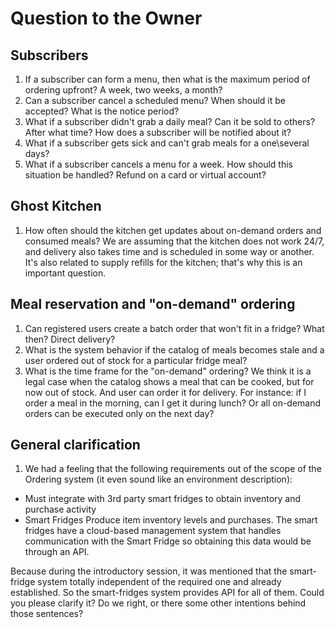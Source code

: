# Question to the Owner 

## Subscribers 

1. If a subscriber can form a menu, then what is the maximum period of ordering upfront? A week, two weeks, a month?
2. Can a subscriber cancel a scheduled menu? When should it be accepted? What is the notice period? 
3. What if a subscriber didn't grab a daily meal? Can it be sold to others? After what time? How does a subscriber will be notified about it? 
4. What if a subscriber gets sick and can't grab meals for a one\several days?
5. What if a subscriber cancels a menu for a week. How should this situation be handled? Refund on a card or virtual account?  

## Ghost Kitchen 

1. How often should the kitchen get updates about on-demand orders and consumed meals? We are assuming that the kitchen does not work 24/7, and delivery also takes time and is scheduled in some way or another. It's also related to supply refills for the kitchen; that's why this is an important question. 

## Meal reservation and "on-demand" ordering 

1. Can registered users create a batch order that won't fit in a fridge? What then? Direct delivery? 
2. What is the system behavior if the catalog of meals becomes stale and a user ordered out of stock for a particular fridge meal?  
3. What is the time frame for the "on-demand" ordering? We think it is a legal case when the catalog shows a meal that can be cooked, but for now out of stock. And user can order it for delivery. For instance: if I order a meal in the morning, can I get it during lunch? Or all on-demand orders can be executed only on the next day? 

## General clarification 

1. We had a feeling that the following requirements out of the scope of the Ordering system (it even sound like an environment description): 
- Must integrate with 3rd party smart fridges to obtain inventory and purchase activity
- Smart Fridges Produce item inventory levels and purchases. The smart fridges have a cloud-based management system that handles communication with the Smart Fridge so obtaining this data would be through an API.

Because during the introductory session, it was mentioned that the smart-fridge system totally independent of the required one and already established. So the smart-fridges system provides API for all of them. Could you please clarify it? Do we right, or there some other intentions behind those sentences? 
